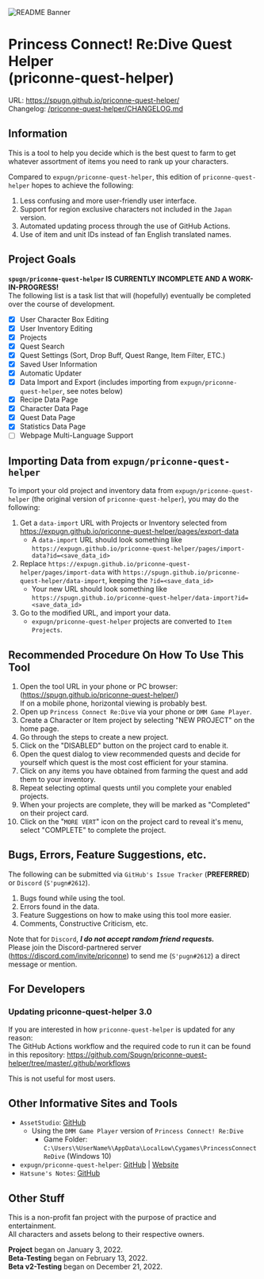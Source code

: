 ![README Banner](https://raw.githubusercontent.com/Expugn/priconne-quest-helper/master/images/webpage/README_Banner.png)

# Princess Connect! Re:Dive Quest Helper<br/>(priconne-quest-helper)

URL: <https://spugn.github.io/priconne-quest-helper/><br/>
Changelog: [/priconne-quest-helper/CHANGELOG.md](CHANGELOG.md)
<br/>

## Information
This is a tool to help you decide which is the best quest to farm to get
whatever assortment of items you need to rank up your characters.

Compared to `expugn/priconne-quest-helper`, this edition of `priconne-quest-helper` hopes to achieve the following:
1. Less confusing and more user-friendly user interface.
2. Support for region exclusive characters not included in the `Japan` version.
3. Automated updating process through the use of GitHub Actions.
4. Use of item and unit IDs instead of fan English translated names.

## Project Goals
**`spugn/priconne-quest-helper` IS CURRENTLY INCOMPLETE AND A WORK-IN-PROGRESS!**<br />
The following list is a task list that will (hopefully) eventually be completed over the course of development.

- [x] User Character Box Editing
- [x] User Inventory Editing
- [x] Projects
- [x] Quest Search
- [x] Quest Settings (Sort, Drop Buff, Quest Range, Item Filter, ETC.)
- [x] Saved User Information
- [x] Automatic Updater
- [x] Data Import and Export (includes importing from `expugn/priconne-quest-helper`, see notes below)
- [x] Recipe Data Page
- [x] Character Data Page
- [x] Quest Data Page
- [x] Statistics Data Page
- [ ] Webpage Multi-Language Support

## Importing Data from `expugn/priconne-quest-helper`
To import your old project and inventory data from `expugn/priconne-quest-helper` (the original version of `priconne-quest-helper`), you may do the following:
1. Get a `data-import` URL with Projects or Inventory selected from <https://expugn.github.io/priconne-quest-helper/pages/export-data>
   - A `data-import` URL should look something like `https://expugn.github.io/priconne-quest-helper/pages/import-data?id=<save_data_id>`
2. Replace `https://expugn.github.io/priconne-quest-helper/pages/import-data` with `https://spugn.github.io/priconne-quest-helper/data-import`, keeping the `?id=<save_data_id>`
   - Your new URL should look something like `https://spugn.github.io/priconne-quest-helper/data-import?id=<save_data_id>`
3. Go to the modified URL, and import your data.
   - `expugn/priconne-quest-helper` projects are converted to `Item Projects`.

## Recommended Procedure On How To Use This Tool
1. Open the tool URL in your phone or PC browser: (<https://spugn.github.io/priconne-quest-helper/>)<br>
If on a mobile phone, horizontal viewing is probably best.
2. Open up `Princess Connect Re:Dive` via your phone or `DMM Game Player`.
3. Create a Character or Item project by selecting "NEW PROJECT" on the home page.
4. Go through the steps to create a new project.
5. Click on the "DISABLED" button on the project card to enable it.
6. Open the quest dialog to view recommended quests and decide for yourself which quest is the most cost efficient for your stamina.
7. Click on any items you have obtained from farming the quest and add them to your inventory.
8. Repeat selecting optimal quests until you complete your enabled projects.
9.  When your projects are complete, they will be marked as "Completed" on their project card.
10. Click on the "`MORE VERT`" icon on the project card to reveal it's menu, select "COMPLETE" to complete the project.

## Bugs, Errors, Feature Suggestions, etc.
The following can be submitted via `GitHub's Issue Tracker` (**PREFERRED**) or `Discord` (`S'pugn#2612`).
1. Bugs found while using the tool.
2. Errors found in the data.
3. Feature Suggestions on how to make using this tool more easier.
4. Comments, Constructive Criticism, etc.

Note that for `Discord`, ***I do not accept random friend requests.*** <br/>
Please join the Discord-partnered server (<https://discord.com/invite/priconne>) to send me (`S'pugn#2612`) a direct message or mention.

## For Developers
### Updating priconne-quest-helper 3.0
If you are interested in how `priconne-quest-helper` is updated for any reason:<br/>
The GitHub Actions workflow and the required code to run it can be found in this repository: <https://github.com/Spugn/priconne-quest-helper/tree/master/.github/workflows>

This is not useful for most users.

## Other Informative Sites and Tools
- `AssetStudio`: [GitHub](https://github.com/Perfare/AssetStudio)
  - Using the `DMM Game Player` version of `Princess Connect! Re:Dive`
      - Game Folder: `C:\Users\%UserName%\AppData\LocalLow\Cygames\PrincessConnectReDive` (Windows 10)
- `expugn/priconne-quest-helper`: [GitHub](https://github.com/Expugn/priconne-quest-helper) | [Website](https://expugn.github.io/priconne-quest-helper/)
- `Hatsune's Notes`: [GitHub](https://github.com/superk589/PrincessGuide)

## Other Stuff
This is a non-profit fan project with the purpose of practice and entertainment.<br/>
All characters and assets belong to their respective owners.

**Project** began on January 3, 2022.<br/>
**Beta-Testing** began on February 13, 2022.<br/>
**Beta v2-Testing** began on December 21, 2022.<br/>